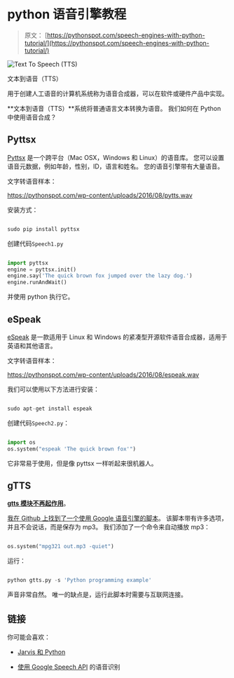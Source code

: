# python 语音引擎教程

> 原文： [https://pythonspot.com/speech-engines-with-python-tutorial/](https://pythonspot.com/speech-engines-with-python-tutorial/)

![Text To Speech (TTS)](/wp-content/uploads/2016/07/tts.png) 

文本到语音（TTS）

用于创建人工语音的计算机系统称为语音合成器，可以在软件或硬件产品中实现。

**文本到语音（TTS）**系统将普通语言文本转换为语音。 我们如何在 Python 中使用语音合成？


## Pyttsx

[Pyttsx](https://pypi.python.org/pypi/pyTTS/3.0) 是一个跨平台（Mac OSX，Windows 和 Linux）的语音库。 您可以设置语音元数据，例如年龄，性别，ID，语言和姓名。 您的语音引擎带有大量语音。

文字转语音样本：

<https://pythonspot.com/wp-content/uploads/2016/08/pytts.wav>

安装方式：

```py

sudo pip install pyttsx

```

创建代码`Speech1.py`

```py

import pyttsx
engine = pyttsx.init()
engine.say('The quick brown fox jumped over the lazy dog.')
engine.runAndWait()

```

并使用 python 执行它。

## eSpeak

[eSpeak](https://espeak.sourceforge.net/) 是一款适用于 Linux 和 Windows 的紧凑型开源软件语音合成器，适用于英语和其他语言。

文字转语音样本：

<https://pythonspot.com/wp-content/uploads/2016/08/espeak.wav>

我们可以使用以下方法进行安装：

```py

sudo apt-get install espeak

```

创建代码`Speech2.py`：

```py

import os
os.system("espeak 'The quick brown fox'")

```

它非常易于使用，但是像 pyttsx 一样听起来很机器人。

## gTTS

[**gtts 模块不再起作用**](https://stackoverflow.com/questions/9893175/google-text-to-speech-api)。

[我在 Github 上找到了一个使用 Google 语音引擎的脚本](https://github.com/pndurette/gTTS)。 该脚本带有许多选项，并且不会说话，而是保存为 mp3。 我们添加了一个命令来自动播放 mp3：

```py

os.system("mpg321 out.mp3 -quiet")

```

运行：

```py

python gtts.py -s 'Python programming example'

```

声音非常自然。 唯一的缺点是，运行此脚本时需要与互联网连接。

## 链接

你可能会喜欢：

*   [Jarvis 和 Python](https://pythonspot.com/personal-assistant-jarvis-in-python/)

*   [使用 Google Speech API](https://pythonspot.com/speech-recognition-using-google-speech-api/) 的语音识别